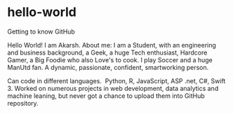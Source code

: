 # hello-world
Getting to know GitHub

  Hello World! I am Akarsh.
  About me:
      I am a Student, with an engineering and business background, a Geek, a huge Tech enthusiast, Hardcore Gamer, a Big Foodie who also Love's to cook. 
  I play Soccer and a huge ManUtd fan. A dynamic, passionate, confident, smartworking person.
  
  Can code in different languages. 
  Python, R, JavaScript, ASP .net, C#, Swift 3.
  Worked on numerous projects in web development, data analytics and machine leaning, but never got a chance to upload them into GitHub repository.
